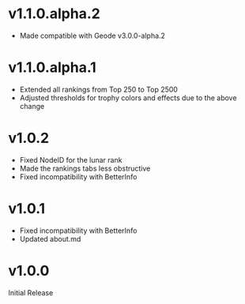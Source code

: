 # v1.1.0.alpha.2

- Made compatible with Geode v3.0.0-alpha.2

# v1.1.0.alpha.1

- Extended all rankings from Top 250 to Top 2500
- Adjusted thresholds for trophy colors and effects due to the above change

# v1.0.2

- Fixed NodeID for the lunar rank
- Made the rankings tabs less obstructive
- Fixed incompatibility with BetterInfo

# v1.0.1

- Fixed incompatibility with BetterInfo
- Updated about.md

# v1.0.0

Initial Release
